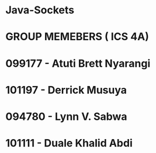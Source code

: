 # Java-Sockets
# GROUP MEMEBERS ( ICS 4A)
# 099177 - Atuti Brett Nyarangi
# 101197 - Derrick Musuya
# 094780 - Lynn V. Sabwa
# 101111 - Duale Khalid Abdi
